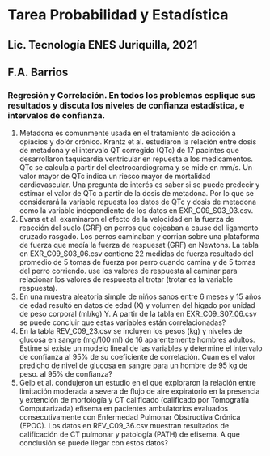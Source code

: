 # Tarea Probabilidad y Estadística  
## Lic. Tecnología ENES Juriquilla, 2021  
## F.A. Barrios  
### Regresión y Correlación. En todos los problemas esplique sus resultados y discuta los niveles de confianza estadística, e intervalos de confianza.

1. Metadona es comunmente usada en el tratamiento de adicción a opiacios y dolór crónico. Krantz et al. estudiaron la relación entre dosis de metadona y el intervalo QT corregido (QTc) de 17 pacintes que desarrollaron taquicardia ventricular en repuesta a los medicamentos. QTc se calcula a partir del electrocardiograma y se mide en mm/s. Un valor mayor de QTc indica un riesco mayor de mortalidad cardiovascular. Una pregunta de interés es saber si se puede predecir y estimar el valor de QTc a partir de la dosis de metadona. Por lo que se considerará la variable repuesta los datos de QTc y dosis de metadona como la variable independiente de los datos en EXR_C09_S03_03.csv.  
2. Evans et al. examinaron el efecto de la velocidad en la fuerza de reacción del suelo (GRF) en perros que cojeaban a cause del ligamento cruzado rasgado.  Los perros caminaban y corrian sobre una plataforma de fuerza que medía la fuerza de respuesat (GRF) en Newtons.  La tabla en EXR_C09_S03_06.csv contiene 22 medidas de fuerza resultado del promedio de 5 tomas de fuerza por perro cuando camina y de 5 tomas del perro corriendo. use los valores de respuesta al caminar para relacionar los valores de respuesta al trotar (trotar es la variable respuesta).  
3. En una muestra aleatoria simple de niños sanos entre 6 meses y 15 años de edad resultó en datos de edad (X) y volumen del hígado por unidad de peso corporal (ml/kg) Y. A partir de la tabla en EXR_C09_S07_06.csv se puede concluir que estas variables están correlacionadas?  
4. En la tabla REV_C09_23.csv se incluyen los pesos (kg) y niveles de glucosa en sangre (mg/100 ml) de 16 aparentemente hombres adultos. Estime si existe un modelo lineal de las variables y determine el intervalo de confianza al 95% de su coeficiente de correlación. Cuan es el valor predicho de nivel de glucosa en sangre para un hombre de 95 kg de peso. al 95% de confianza?
5. Gelb et al. condujeron un estudio en el que exploraron la relación entre limitación moderada a severa de flujo de aire expiratorio en la presencia y extención de morfología y CT calificado (calificado por Tomografía Computarizada) efisema en pacientes ambulatorios evaluados consecutivamente con Enfermedad Pulmonar Obstructiva Crónica (EPOC). Los datos en REV_C09_36.csv muestran resultados de calificación de CT pulmonar y patología (PATH) de efisema. A que conclusión se puede llegar con estos datos?

